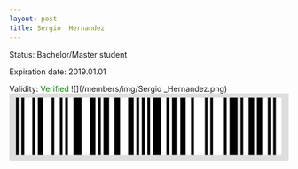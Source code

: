 ```yaml
---
layout: post
title: Sergio  Hernandez
---
```


Status: Bachelor/Master student

Expiration date: 2019.01.01

Validity: <font color="green"> Verified</font> 
![](/members/img/Sergio _Hernandez.png)
![](/members/img/bar.png)
